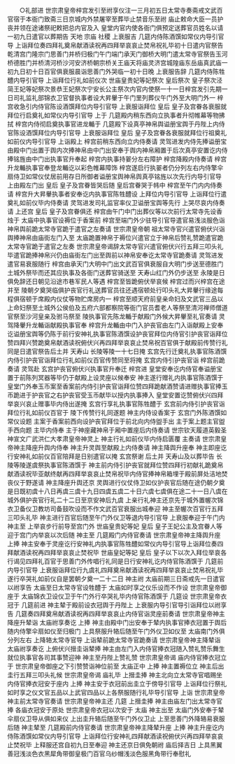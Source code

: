 <!-- { "loadSidebar": true } -->
　　○礼部进  世宗肃皇帝梓宫发引至祔享仪注一三月初五日太常寺奏斋戒文武百官宿于本衙门致斋三日京城内外禁屠宰至葬毕止禁音乐至祔  庙止敕命大臣一员护丧并领在途诸祭祀敕把总内官及入  皇堂内官内使各衙门俱预定送葬官员姓名以请一初九日遣官以葬期告  天地  宗庙  社稷  上衰服吉  几筵内侍陈酒馔如常仪内导引官导  上诣拜位奏四拜礼奠帛献酒读祝再四拜举哀哀止焚帛祝礼毕初十日遣内官祭告乾清宫门隆宗门思善门并桥归极门午门端门承天门御桥大明门遣太常寺官祭告玉河桥德胜门并桥清河桥沙河安济桥朝宗桥关王庙天将庙灵济宫城隍庙东岳庙真武庙一初九日初十日百官俱衰服晨诣思善门外哭临一初十日晚  上衰服告辞  几筵内侍陈牲醴内导引官导  上诣拜位行礼如前仪次  世庙皇贵妃等妃祭次  皇后祭次  皇子祭次泾简王妃等妃祭次景恭王妃祭次宁安长公主祭次内官内使祭一十一日梓宫发引先期一日司礼监礼部锦衣卫官督执事者设大昇轝于午门里列葬仪午门外至大明门外一  梓宫收急引内侍官陈设酒馔拜位内导引官导  上衰服诣拜位  皇后  皇子及宫眷各衰服就拜位行启奠礼如常仪内导引官导  上于  几筵殿内稍东西向立执事者升彻帷幕等物拂拭  梓宫内侍彻启奠执事官进龙輴于  几筵殿下设真亭神帛舆谥册宝舆于丹陛上内侍官陈设酒馔拜位内导引官导  上衰服诣拜位  皇后  皇子及宫眷各衰服就拜位行祖奠礼如前仪内导引官导  上诣殿上  梓宫前稍东西向立内侍奏请  灵驾进发内侍先捧谥册宝由殿中门出置于舆内次捧神帛由中门出安奉于舆内神帛厢置于后次真亭安置讫内侍捧铭旌由中门出执事官升奉起  梓宫内执事持翣分左右障护  梓宫降殿内侍奏请  梓宫升龙輴执事官奉登龙輴讫以彩色帷幕障饰  梓宫遂启行执翣者仍分列左右内侍擎伞扇侍卫如常仪仗居前用存日所御者谥册宝舆神帛舆真亭铭旌以次先行内导引官导  上由殿左门出  皇后  皇子及宫眷皆哭后随  皇后宫眷哭于帏中  梓宫至午门内内侍奏请  梓宫升大昇轝执事者安奉讫内执事官陈牲醴设  上拜位内导引官导  上诣拜位行遣奠礼如前仪毕内侍奏请  灵驾进发司礼监官率仪卫谥册宝舆等先行  上哭尽哀内侍奏请  上还宫  皇后  皇子及宫眷俱还  梓宫由午门中门出葬仪等以次前行太常寺先设香烛于  太庙中执事官设褥位于香案前  梓宫至端门外少驻导引官导遣官易浅淡服色诣神帛舆前跪太常寺官跪于遣官之左奏请  世宗肃皇帝朝  祖太常寺官兴遣官俯伏兴诣舆捧神帛由庙街左门入至  太庙跪置神帛于褥位兴遣官立于神帛后赞礼赞跪遣官跪太常寺官跪于遣官之左奏  世宗肃皇帝谒辞太常寺官兴遣官俯伏兴行五拜三叩头礼毕遣官跪捧神帛兴仍由庙街左门出至舆前以神帛安奉讫太常寺官跪奏请  灵驾进发遣官易衰服随行  梓宫由承天门大明中门出文武百官俱衰服自大明门步送至德胜门土城外祭毕而还其应执事及各衙门送葬官骑送至  天寿山红门外仍步送至  永陵是日俱免辞还日朝见沿途市巷军民人等遇  梓宫至皆跪俯伏举哀候  梓宫过而兴梓宫在途并至  陵朝夕奠哭临俱护丧官行礼送葬官员往还遇宿顿处行叩头礼大昇轝行缘途每程俱宿顿于席殿内仪仗等物贮席房内一  梓宫至顺天府前皇亲命妇及文武官三品以上命妇祭至土城外公侯伯及五府六部都察院等衙门官员耆老人等祭至清河禅师僧道官祭至沙河皇亲及驸马祭至  陵执事官先陈龙輴于献殿门外候大昇轝至礼官奏请  灵驾降轝升龙輴诣献殿执事官奉  梓宫升龙輴由中门入护丧官由左门入诣献殿上安奉讫谥册宝舆等仍陈于前行安神礼执事官陈酒馔设护丧官拜位内侍官引护丧官诣拜位赞四拜兴赞跪奠帛献酒读祝俯伏兴再四拜举哀哀止焚帛祝百官俱于献殿前传赞行礼同是日遣官祭告后土并  天寿山  长陵等陵一十七日掩  玄宫先行迁奠礼执事官陈酒馔内侍引护丧官诣拜位行礼如前仪百官传赞同至将掩  玄宫内侍引护丧官诣  梓宫前跪奏请  灵驾赴  玄宫护丧官俯伏兴执事官升奉迁  梓宫进  皇堂安奉讫内侍官奉谥册宝置于前陈列冥器等毕仍于献殿上设灵座以候奉安  神主遂行赠礼内执事官陈酒馔于  皇堂门外奉玉币案至香案前内侍引护丧官诣拜位赞四拜跪献酒赞请进赠执事官捧玉币跪进于护丧官之右护丧官受玉币献毕以授内执事捧入  皇堂安置讫赞俯伏兴四拜举哀兴哀止赠事毕内侍出遂掩  玄宫行享礼执事官陈牲醴于  玄宫前内侍引护丧官诣拜位行礼如前仪百官于  陵下传赞行礼同遂题  神主内侍设香案于  玄宫门外陈酒馔如常仪设题  主案于香案前西向设护丧官拜位于前北向内侍盥手出  主于案上题主官盥手西向题  主毕内侍奉  主于神座藏神帛于厢中置座后内侍奏请  世宗钦天履道英毅圣神宣文广武洪仁大孝肃皇帝神灵上  神主行礼如前仪毕内侍启匮覆  主奏请  世宗肃皇帝神主降座升舆内侍奉  神主升灵舆至献殿上内侍奏请  神主降舆升座奉  神主即座讫行安神礼如前仪百官陪拜是日别遣官以掩  玄宫祭谢  后土并  天寿山及以葬毕告  长陵等陵遂虞祭执事官陈酒馔于  神主前内侍引护丧官就拜位赞四拜行初献礼跪奠帛献酒读祝毕亚献终献再四拜举哀哀止焚帛祝毕内侍官捧神帛箱埋于殿前屏处洁地焚丧仪于野遂请  神主降座升舆还京  灵舆进行仪仗侍卫如仪护丧官后随在途仍朝夕奠是日既初虞十八日再虞三虞十九日四虞五虞二十日六虞七虞俱在途二十一日八虞在城外俱护丧官行礼二十二日至京安神后九虞  上亲行礼神主还京先于城外置幄次锦衣卫备仪卫教坊司备鼓吹设而不作文武百官衰服出城奉迎  神主至幄次百官行五拜三叩头礼毕  神主进行百官后随至午门外仪卫等退内导引官导  上衰服奉迎于午门内  神主至  上举哀步行前导至宫门外  世庙皇贵妃等妃  皇后  皇子王妃公主及宫眷人等迎于宫门内举哀以次后随  神主至  几筵殿门内侍官奏请  世宗肃皇帝神主降舆升座  上捧  神主安奉于灵座讫行安神礼内执事官陈牲醴如常仪内导引官导上诣拜位奏四拜献酒读祝再四拜举哀哀止焚祝毕  世庙皇妃等妃  皇后  皇子以下以次入拜位举哀各行谒见四拜礼百官于思善门外传唱行礼同是日行安神礼讫内侍官陈酒馔于  几筵前内导引官导  上衰服诣拜位行九虞礼四拜奠帛献酒读祝再四拜举哀哀止焚帛祝礼毕遂行卒哭礼如前仪自是罢朝夕奠一二十二日  神主祔  太庙前期三日斋戒先一日遣官以祔享告  太庙至日太常寺官设牲醴于  太庙如时享之仪乐设而不作设  世宗肃皇帝御座于  太庙锦衣卫设仪卫于午门外行卒哭礼毕内侍官陈酒馔于  几筵设  世宗肃皇帝衣冠于  几筵前进  神主辇于殿前设衣冠舆于丹陛上  上衰服内导引官导引诣拜位以祔享告  几筵奏四拜奠帛献酒读祝再四拜举哀哀止内侍官诣灵座前奏请  世宗肃皇帝神主降座升辇诣  太庙祔享奏讫  上捧  神主由殿中门出安奉于辇内执事官捧衣冠置于舆后随内侍擎伞扇如仪至归极门  上具祭服升辂后随至午门外仪卫如仪至  太庙南门外俱分列左右  上降辂太常寺官导  上诣辇前跪太常寺官跪奏请  世宗肃皇帝神主降辇诣  太庙祔享奏讫  上俯伏兴搢圭诣辇捧  神主由左门入内侍官捧衣冠随入赞礼赞乐舞生就位执事官各司其事赞迎神  神主至丹陛上赞礼赞  世宗肃皇帝谒  庙内侍官捧衣冠立于  世宗肃皇帝御座之下引赞赞诣神位前至  太庙正中  上捧  神主置褥位立  神主后出圭行五拜三叩头礼候  世宗肃皇帝谒  庙礼毕  上搢圭捧  神主北向立太常寺官唱赐坐内侍官捧衣冠安于座内  上捧  神主安于衣冠前出圭立于傍导引官导  上诣拜位行祭礼如时享之仪文官五品以上武官四品以上各祭服随行礼毕导引官导  上诣  世宗肃皇帝神主前太常寺官奏请  世宗肃皇帝神主还  几筵  上搢圭捧  神主由庙左门出太常寺官捧  各庙衣冠安于原处  世宗肃皇帝衣冠以次安于  太庙  神主出至  太庙门外安奉于辇伞扇仪卫导从俱如来仪  上出圭升辂后随至午门外仪卫止  上至思善门外降辂易衰服后随  神主辇至  几筵殿前内侍官奏请  世宗肃皇帝神主降辇升座  上捧  神主升座讫内侍陈酒馔如常仪内导引官导  上诣拜位行安神礼四拜献酒读祝俯伏兴再四拜举哀哀止焚祝毕  上释服还宫自初九日至奉迎  神主还京日俱免朝祔  庙后择吉日  上具黑翼善冠浅淡色衣黑犀角带御皇极门百官乌纱帽浅淡色服黑角带行奉慰礼
